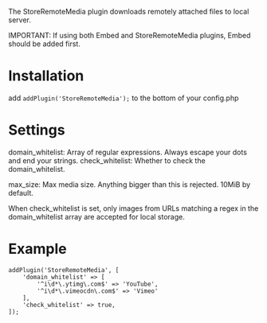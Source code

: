The StoreRemoteMedia plugin downloads remotely attached files to local server.

IMPORTANT: If using both Embed and StoreRemoteMedia plugins, Embed should be added first.

Installation
============
add `addPlugin('StoreRemoteMedia');`
to the bottom of your config.php

Settings
========
domain_whitelist: Array of regular expressions. Always escape your dots and end your strings.
check_whitelist: Whether to check the domain_whitelist.

max_size: Max media size. Anything bigger than this is rejected. 10MiB by default.

When check_whitelist is set, only images from URLs matching a regex in the
domain_whitelist array are accepted for local storage.

Example
=======

```
addPlugin('StoreRemoteMedia', [
    'domain_whitelist' => [
        '^i\d*\.ytimg\.com$' => 'YouTube',
        '^i\d*\.vimeocdn\.com$' => 'Vimeo'
    ],
    'check_whitelist' => true,
]);
```
